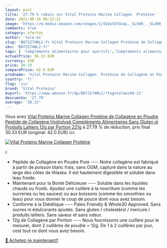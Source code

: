 ```yaml
---
layout: post
title: '27.79 % rabais sur Vital Proteins Marine Collagen  Protéine'
date: 2021-06-16 06:22:11
image: 'https://m.media-amazon.com/images/I/41UyVO74xqL._SL500_._SL400_.jpg'
comments: true
category: ofertas
author: 'tole.es'
slug: 'B073Z74NL2-fr Vital Proteins Marine Collagen Protéine de Collagène en...'
sku: 'B073Z74NL2-fr'
tags: [ 'Compléments alimentaires pour sportifs','Compléments alimentaires protéinés','Hygiène et Santé','Mélange de protéines','Nutrition et diététique','vital proteins', ]
actualPrice: 30.33 EUR
currency: EUR
price: 30.33
comparePrice: 42.0 EUR
prodname: 'Vital Proteins Marine Collagen  Protéine de Collagène en Poudre  Peptide de Collagène Hydrolysé  Compléments Alimentaires  Sans Gluten ni Produits Laitiers  12g par Portion  221g'
country: 'fr'
flag: '🇫🇷'
brand: 'Vital Proteins'
buyurl: 'https://www.amazon.fr/dp/B073Z74NL2/?tag=tolees0d-21'
descuento: '27.79'
average: '30.33'
---
```


Vous avez [Vital Proteins Marine Collagen  Protéine de Collagène en Poudre  Peptide de Collagène Hydrolysé  Compléments Alimentaires  Sans Gluten ni Produits Laitiers  12g par Portion  221g](https://www.amazon.fr/dp/B073Z74NL2/?tag=tolees0d-21)  à  27.79 % de réduction, prix final  30.33 EUR (original: 42.0 EUR) ici:

[![Vital Proteins Marine Collagen  Protéine](https://m.media-amazon.com/images/I/41UyVO74xqL._SL500_._SL400_.jpg)](https://www.amazon.fr/dp/B073Z74NL2/?tag=tolees0d-21)

ℹ️:

- Peptide de Collagène en Poudre Pure ---- Notre collagène est fabriqué à partir de poisson blanc frais, sans OGM, capturé dans la nature au large des côtes de lAlaska. Il est hautement digestible et soluble dans leau froide.
- Maintenant pour la Bonté Délicieuse ---- Soluble dans les liquides chauds ou froids. Ajoutez une cuillère à la nourriture (comme les sucreries ou les sauces) ou aux boissons (comme les smoothies ou leau) pour vous donner le coup de pouce dont vous avez besoin.
- Conforme à la Diététique ---- Paleo Friendly & Whole30 Approved. Sans sucres ni édulcorants ajoutés. Sans gluten / cholestérol / mercure / produits laitiers. Sans saveur et sans odeur.
- 12g de Collagène par Portion ---- Nous fournissons une cuillère pour le mesurer, dont 2 cuillères de poudre = 12g. De 1 à 2 cuillères par jour, cest tout ce dont vous avez besoin.

[🛒 Achetez-le maintenant!!](https://www.amazon.fr/dp/B073Z74NL2/?tag=tolees0d-21)
